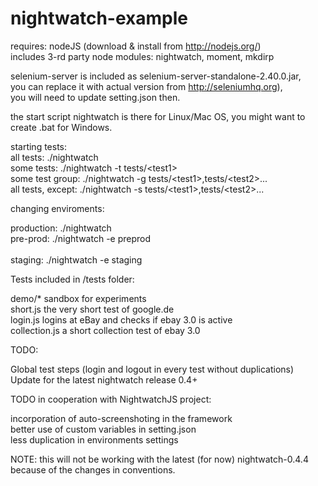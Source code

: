 nightwatch-example
==================


requires: nodeJS (download & install from http://nodejs.org/)<br>
includes 3-rd party node modules: nightwatch, moment, mkdirp 

selenium-server is included as selenium-server-standalone-2.40.0.jar,<br>
you can replace it with actual version from http://seleniumhq.org),<br>
you will need to update setting.json then.<br>

the start script nightwatch is there for Linux/Mac OS, you might want to create .bat for Windows.

starting tests:<br>
all tests:          ./nightwatch<br>
some tests:         ./nightwatch -t tests/&lt;test1&gt;<br>
some test group:    ./nightwatch -g tests/&lt;test1&gt;,tests/&lt;test2&gt;...<br>
all tests, except: 	./nightwatch -s tests/&lt;test1&gt;,tests/&lt;test2&gt;...<br>

changing enviroments:

production:          ./nightwatch <br>
pre-prod:			 ./nightwatch -e preprod<br>	
staging:			 ./nightwatch -e staging<br>

Tests included in /tests folder:

demo/*  sandbox for experiments<br>
short.js the very short test of google.de<br>
login.js logins at eBay and checks if ebay 3.0 is active<br>
collection.js a short collection test of ebay 3.0<br>


TODO:

Global test steps (login and logout in every test without duplications)<br>
Update for the latest nightwatch release 0.4+


TODO in cooperation with NightwatchJS project:

incorporation of auto-screenshoting in the framework<br>
better use of custom variables in setting.json<br>
less duplication in environments settings


NOTE: this will not be working with the latest (for now) nightwatch-0.4.4 because of the changes in conventions.



